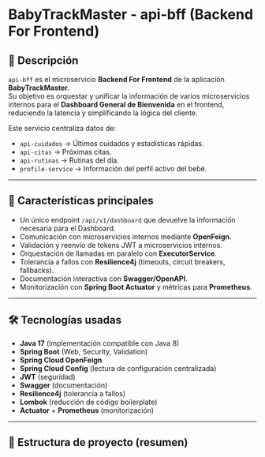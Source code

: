 # BabyTrackMaster - api-bff (Backend For Frontend)

## 📌 Descripción
`api-bff` es el microservicio **Backend For Frontend** de la aplicación **BabyTrackMaster**.  
Su objetivo es orquestar y unificar la información de varios microservicios internos para el **Dashboard General de Bienvenida** en el frontend, reduciendo la latencia y simplificando la lógica del cliente.

Este servicio centraliza datos de:
- `api-cuidados` → Últimos cuidados y estadísticas rápidas.
- `api-citas` → Próximas citas.
- `api-rutinas` → Rutinas del día.
- `profile-service` → Información del perfil activo del bebé.

---

## 🚀 Características principales
- Un único endpoint `/api/v1/dashboard` que devuelve la información necesaria para el Dashboard.
- Comunicación con microservicios internos mediante **OpenFeign**.
- Validación y reenvío de tokens JWT a microservicios internos.
- Orquestación de llamadas en paralelo con **ExecutorService**.
- Tolerancia a fallos con **Resilience4j** (timeouts, circuit breakers, fallbacks).
- Documentación interactiva con **Swagger/OpenAPI**.
- Monitorización con **Spring Boot Actuator** y métricas para **Prometheus**.

---

## 🛠️ Tecnologías usadas
- **Java 17** (implementación compatible con Java 8)
- **Spring Boot** (Web, Security, Validation)
- **Spring Cloud OpenFeign**
- **Spring Cloud Config** (lectura de configuración centralizada)
- **JWT** (seguridad)
- **Swagger** (documentación)
- **Resilience4j** (tolerancia a fallos)
- **Lombok** (reducción de código boilerplate)
- **Actuator** + **Prometheus** (monitorización)

---

## 📂 Estructura de proyecto (resumen)